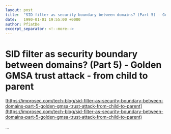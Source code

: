 ```yaml
---
layout: post
title:  "SID filter as security boundary between domains? (Part 5) - Golden GMSA trust attack - from child to parent"
date:   1990-01-01 19:55:00 +0000
author: PfiatDe
excerpt_separator: <!--more-->
---
```


# SID filter as security boundary between domains? (Part 5) - Golden GMSA trust attack - from child to parent

[https://improsec.com/tech-blog/sid-filter-as-security-boundary-between-domains-part-5-golden-gmsa-trust-attack-from-child-to-parent](https://improsec.com/tech-blog/sid-filter-as-security-boundary-between-domains-part-5-golden-gmsa-trust-attack-from-child-to-parent)

...
<!--more-->
